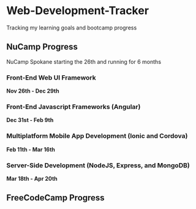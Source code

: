 # Web-Development-Tracker
Tracking my learning goals and bootcamp progress

## **NuCamp Progress**
NuCamp Spokane starting the 26th and running for 6 months
### Front-End Web UI Framework 
**Nov 26th - Dec 29th**

### Front-End Javascript Frameworks (Angular) 
**Dec 31st - Feb 9th**

### Multiplatform Mobile App Development (Ionic and Cordova)
**Feb 11th - Mar 16th**

### Server-Side Development (NodeJS, Express, and MongoDB)
**Mar 18th - Apr 20th**


## **FreeCodeCamp Progress**
